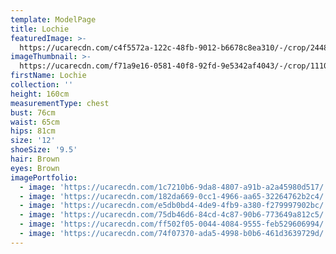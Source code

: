 ```yaml
---
template: ModelPage
title: Lochie
featuredImage: >-
  https://ucarecdn.com/c4f5572a-122c-48fb-9012-b6678c8ea310/-/crop/2448x1202/0,0/-/preview/
imageThumbnail: >-
  https://ucarecdn.com/f71a9e16-0581-40f8-92fd-9e5342af4043/-/crop/1110x1689/272,56/-/preview/
firstName: Lochie
collection: ''
height: 160cm
measurementType: chest
bust: 76cm
waist: 65cm
hips: 81cm
size: '12'
shoeSize: '9.5'
hair: Brown
eyes: Brown
imagePortfolio:
  - image: 'https://ucarecdn.com/1c7210b6-9da8-4807-a91b-a2a45980d517/'
  - image: 'https://ucarecdn.com/182da669-0cc1-4966-aa65-32264762b2c4/'
  - image: 'https://ucarecdn.com/e5db0bd4-4de9-4fb9-a380-f279997902bc/'
  - image: 'https://ucarecdn.com/75db46d6-84cd-4c87-90b6-773649a812c5/'
  - image: 'https://ucarecdn.com/ff502f05-0044-4084-9555-feb529606994/'
  - image: 'https://ucarecdn.com/74f07370-ada5-4998-b0b6-461d3639729d/'
---
```


